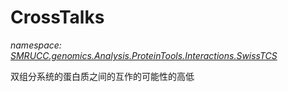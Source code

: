 ﻿# CrossTalks
_namespace: [SMRUCC.genomics.Analysis.ProteinTools.Interactions.SwissTCS](./index.md)_

双组分系统的蛋白质之间的互作的可能性的高低




